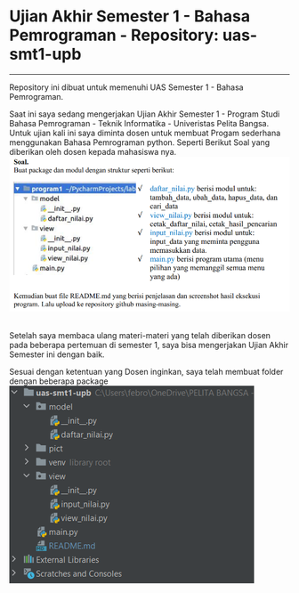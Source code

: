 # Ujian Akhir Semester 1 - Bahasa Pemrograman - Repository: uas-smt1-upb
<hr>

Repository ini dibuat untuk memenuhi UAS Semester 1 - Bahasa Pemrograman.
<br>

Saat ini saya sedang mengerjakan Ujian Akhir Semester 1 - Program Studi Bahasa Pemrograman - Teknik Informatika - Univeristas Pelita Bangsa.<br>
Untuk ujian kali ini saya diminta dosen untuk membuat Progam sederhana menggunakan Bahasa Pemrograman python. Seperti Berikut Soal yang diberikan oleh dosen kepada mahasiswa nya.<br>
![Soal UAS 1 - Bahasa Pemrograman](pict/soal_uas.PNG)<br><br>

Setelah saya membaca ulang materi-materi yang telah diberikan dosen pada beberapa pertemuan di semester 1, saya bisa mengerjakan Ujian Akhir Semester ini dengan baik.<br>

Sesuai dengan ketentuan yang Dosen inginkan, saya telah membuat folder dengan beberapa package<br>
![Folder](pict/folder.PNG)<br>

